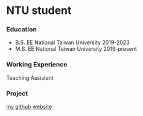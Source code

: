 # NTU student

### Education
- B.S. EE National Taiwan University 2019-2023
- M.S. EE National Taiwan University 2019-present

### Working Experience
Teaching Assistant

### Project
[my github website](https://github.com/weiyuan-c)

<script type="text/javascript" id="clustrmaps" src="//clustrmaps.com/map_v2.js?d=TSKbybISAZ_ZMu0YH4nTwKyTbiTKjnHTQNZ9fyPyE94&cl=ffffff&w=a"></script>
